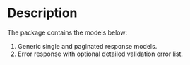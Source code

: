 ﻿# Description

The package contains the models below:

1) Generic single and paginated response models.
2) Error response with optional detailed validation error list.